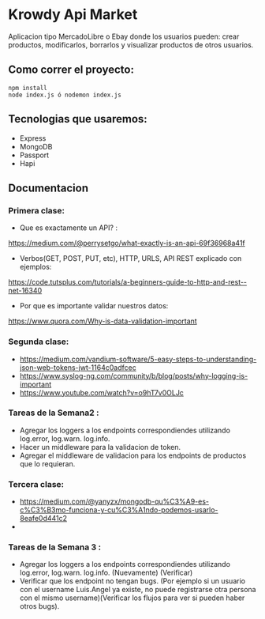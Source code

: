 # Krowdy Api Market

Aplicacion tipo MercadoLibre o Ebay donde los usuarios pueden: crear productos, modificarlos, borrarlos y visualizar productos de otros usuarios.

## Como correr el proyecto:

```
npm install
node index.js ó nodemon index.js
```

## Tecnologias que usaremos:

- Express
- MongoDB
- Passport
- Hapi 

## Documentacion

### Primera clase:

- Que es exactamente un API? :

https://medium.com/@perrysetgo/what-exactly-is-an-api-69f36968a41f

- Verbos(GET, POST, PUT, etc), HTTP, URLS, API REST explicado con ejemplos:

https://code.tutsplus.com/tutorials/a-beginners-guide-to-http-and-rest--net-16340


- Por que es importante validar nuestros datos:

https://www.quora.com/Why-is-data-validation-important



### Segunda clase:
- https://medium.com/vandium-software/5-easy-steps-to-understanding-json-web-tokens-jwt-1164c0adfcec 
- https://www.syslog-ng.com/community/b/blog/posts/why-logging-is-important
- https://www.youtube.com/watch?v=o9hT7v0OLJc


### Tareas de la Semana2 :

* Agregar los loggers a los endpoints correspondiendes utilizando log.error, log.warn. log.info.
* Hacer un middleware para la validacion de token.
* Agregar el middleware de validacion para los endpoints de productos que lo requieran.


### Tercera clase:
- https://medium.com/@yanyzx/mongodb-qu%C3%A9-es-c%C3%B3mo-funciona-y-cu%C3%A1ndo-podemos-usarlo-8eafe0d441c2
- 

### Tareas de la Semana 3 :

* Agregar los loggers a los endpoints correspondiendes utilizando log.error, log.warn. log.info. (Nuevamente) (Verificar)
* Verificar que los endpoint no tengan bugs. (Por ejemplo si un usuario con el username Luis.Angel ya existe, no puede registrarse otra persona con el mismo username)(Verificar los flujos para ver si pueden haber otros bugs).




